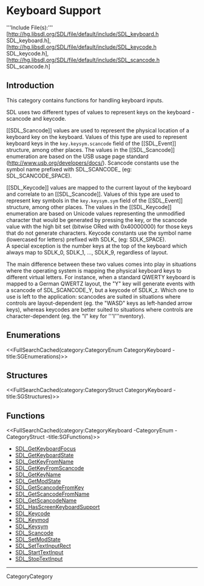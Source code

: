 
# Keyboard Support

'''Include File(s):'''  [http://hg.libsdl.org/SDL/file/default/include/SDL_keyboard.h SDL_keyboard.h], [http://hg.libsdl.org/SDL/file/default/include/SDL_keycode.h SDL_keycode.h], [http://hg.libsdl.org/SDL/file/default/include/SDL_scancode.h SDL_scancode.h]



## Introduction

This category contains functions for handling keyboard inputs.  

SDL uses two different types of values to represent keys on the keyboard - scancode and keycode.

[[SDL_Scancode]] values are used to represent the physical location of a keyboard key on the keyboard. Values of this type are used to represent keyboard keys in the <code>key.keysym.scancode</code> field of the [[SDL_Event]] structure, among other places. The values in the [[SDL_Scancode]] enumeration are based on the USB usage page standard (http://www.usb.org/developers/docs/).  Scancode constants use the symbol name prefixed with SDL_SCANCODE_ (eg: SDL_SCANCODE_SPACE). 

[[SDL_Keycode]] values are mapped to the current layout of the keyboard and correlate to an [[SDL_Scancode]]. Values of this type are used to represent key symbols in the <code>key.keysym.sym</code> field of the [[SDL_Event]] structure, among other places. The values in the [[SDL_Keycode]] enumeration are based on Unicode values representing the unmodified character that would be generated by pressing the key, or the scancode value with the high bit set (bitwise ORed with 0x40000000) for those keys that do not generate characters.  Keycode constants use the symbol name (lowercased for letters) prefixed with SDLK_ (eg: SDLK_SPACE).<br/>
A special exception is the number keys at the top of the keyboard which always map to SDLK_0, SDLK_1, ..., SDLK_9, regardless of layout.

The main difference between these two values comes into play in situations where the operating system is mapping the physical keyboard keys to different virtual letters. For instance, when a standard QWERTY keyboard is mapped to a German QWERTZ layout, the "Y" key will generate events with a scancode of SDL_SCANCODE_Y, but a keycode of SDLK_z. Which one to use is left to the application: scancodes are suited in situations where controls are layout-dependent (eg. the "WASD" keys as left-handed arrow keys), whereas keycodes are better suited to situations where controls are character-dependent (eg. the "I" key for '''I'''nventory).

## Enumerations
<<FullSearchCached(category:CategoryEnum CategoryKeyboard -title:SGEnumerations)>>

## Structures
<<FullSearchCached(category:CategoryStruct CategoryKeyboard -title:SGStructures)>>

## Functions
<<FullSearchCached(category:CategoryKeyboard -CategoryEnum -CategoryStruct -title:SGFunctions)>>

<!-- BEGIN CATEGORY LIST -->
- [SDL_GetKeyboardFocus](SDL_GetKeyboardFocus)
- [SDL_GetKeyboardState](SDL_GetKeyboardState)
- [SDL_GetKeyFromName](SDL_GetKeyFromName)
- [SDL_GetKeyFromScancode](SDL_GetKeyFromScancode)
- [SDL_GetKeyName](SDL_GetKeyName)
- [SDL_GetModState](SDL_GetModState)
- [SDL_GetScancodeFromKey](SDL_GetScancodeFromKey)
- [SDL_GetScancodeFromName](SDL_GetScancodeFromName)
- [SDL_GetScancodeName](SDL_GetScancodeName)
- [SDL_HasScreenKeyboardSupport](SDL_HasScreenKeyboardSupport)
- [SDL_Keycode](SDL_Keycode)
- [SDL_Keymod](SDL_Keymod)
- [SDL_Keysym](SDL_Keysym)
- [SDL_Scancode](SDL_Scancode)
- [SDL_SetModState](SDL_SetModState)
- [SDL_SetTextInputRect](SDL_SetTextInputRect)
- [SDL_StartTextInput](SDL_StartTextInput)
- [SDL_StopTextInput](SDL_StopTextInput)
<!-- END CATEGORY LIST -->
----
CategoryCategory

